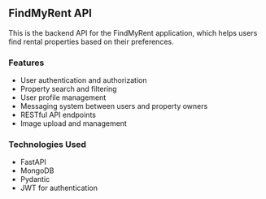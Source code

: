 ## FindMyRent API
This is the backend API for the FindMyRent application, which helps users find rental properties based on their preferences.
### Features
- User authentication and authorization
- Property search and filtering
- User profile management
- Messaging system between users and property owners
- RESTful API endpoints
- Image upload and management
### Technologies Used
- FastAPI
- MongoDB
- Pydantic
- JWT for authentication